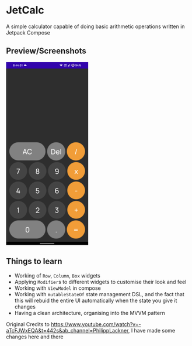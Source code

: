 # JetCalc
A simple calculator capable of doing basic arithmetic operations written in Jetpack Compose


## Preview/Screenshots

<img src="https://github.com/ForceGT/JetCalc/blob/main/screens/JetCalc.png" height="500"/>


## Things to learn

- Working of `Row`, `Column`, `Box` widgets
- Applying `Modifier`s to different widgets to customise their look and feel
- Working with `ViewModel` in compose
- Working with `mutableStateOf` state management DSL, and the fact that this will rebuid the entire UI automatically when the state you give it changes
- Having a clean architecture, organising into the MVVM pattern

Original Credits to https://www.youtube.com/watch?v=-aTcFJWxEQA&t=442s&ab_channel=PhilippLackner, I have made some changes here and there

